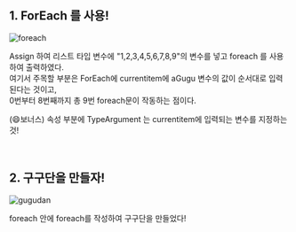 ## 1. ForEach 를 사용!
![foreach](https://github.com/hjleee2020/UiPathPieces/assets/152233743/a5afba47-cc05-418a-8e63-8a87958cc4f3)

Assign 하여 리스트 타입 변수에 "1,2,3,4,5,6,7,8,9"의 변수를 넣고 foreach 를 사용하여 출력하였다.<br>
여기서 주목할 부분은 ForEach에 currentitem에 aGugu 변수의 값이 순서대로 입력된다는 것이고,<br>
0번부터 8번째까지 총 9번 foreach문이 작동하는 점이다.

(:smile:보너스) 속성 부분에 TypeArgument 는 currentitem에 입력되는 변수를 지정하는 것!

<br>

## 2. 구구단을 만들자!

![gugudan](https://github.com/hjleee2020/UiPathPieces/assets/152233743/a2224b92-5a33-4f7e-97d9-234688abe277)

foreach 안에 foreach를 작성하여 구구단을 만들었다!
